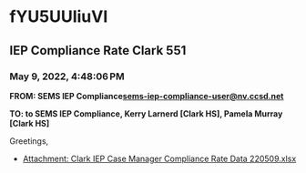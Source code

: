 # fYU5UUIiuVI
## IEP Compliance Rate Clark 551
### May 9, 2022, 4:48:06 PM
**FROM: SEMS IEP Compliance<sems-iep-compliance-user@nv.ccsd.net>**

**TO: to SEMS IEP Compliance, Kerry Larnerd [Clark HS], Pamela Murray [Clark HS]**


Greetings,  





* [Attachment: Clark IEP Case Manager Compliance Rate Data 220509.xlsx](fYU5UUIiuVI-attachment-1.xlsx)
